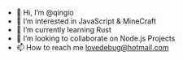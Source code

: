 - 👋 Hi, I’m @qingio
- 👀 I’m interested in JavaScript & MineCraft
- 🌱 I’m currently learning Rust
- 💞️ I’m looking to collaborate on Node.js Projects
- 📫 How to reach me lovedebug@hotmail.com

<!---
qingio/qingio is a ✨ special ✨ repository because its `README.md` (this file) appears on your GitHub profile.
You can click the Preview link to take a look at your changes.
--->
